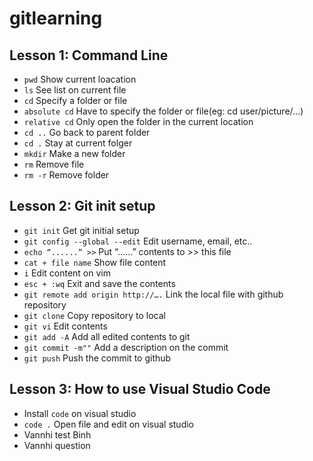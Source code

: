 # gitlearning
## Lesson 1: Command Line
* `pwd` Show current loacation
* `ls` See list on current file
* `cd` Specify a folder or file
* `absolute cd` Have to specify the folder or file(eg: cd user/picture/...)
* `relative cd` Only open the folder in the current location
* `cd ..` Go back to parent folder
* `cd .` Stay at current folger
* `mkdir` Make a new folder
* `rm` Remove file
* `rm -r` Remove folder
## Lesson 2: Git init setup
* `git init` Get git initial setup
* `git config --global --edit` Edit username, email, etc..
* `echo “......” >>` Put “......” contents to >> this file
* `cat + file name` Show file content
* `i` Edit content on vim
* `esc + :wq` Exit and save the contents
* `git remote add origin http://….` Link the local file with github repository
* `git clone` Copy repository to local
* `git vi` Edit contents
* `git add -A` Add all edited contents to git
* `git commit -m""` Add a description on the commit
* `git push` Push the commit to github 
## Lesson 3: How to use Visual Studio Code
* Install `code` on visual studio
* `code .` Open file and edit on visual studio
* Vannhi test Binh
* Vannhi question
